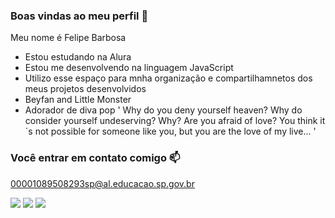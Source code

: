 ### Boas vindas ao meu perfil 💙

Meu nome é Felipe Barbosa

- Estou estudando na Alura
- Estou me desenvolvendo na linguagem JavaScript
- Utilizo esse espaço para mnha organização e compartilhamnetos dos meus projetos desenvolvidos
- Beyfan and Little Monster
- Adorador de diva pop
' Why do you deny yourself heaven? Why do consider yourself undeserving? Why? Are you afraid of love? You think it´s not possible for someone like you, but you are the love of my live... '

### Você entrar em contato comigo 📫

00001089508293sp@al.educacao.sp.gov.br

![](https://media.tenor.com/HVTfyE5D0aMAAAAM/single-ladies-beyonce-single-ladies.gif)
![](https://media.tenor.com/nm8uJWMhooYAAAAM/beyonce-beyonce-knowles.gif)
![](https://media.tenor.com/DInlRUlVK7IAAAAM/beyonce-bey.gif)
